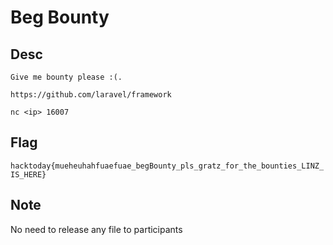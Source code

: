 # Beg Bounty

## Desc

```
Give me bounty please :(.

https://github.com/laravel/framework
```

`nc <ip> 16007`

## Flag
`hacktoday{mueheuhahfuaefuae_begBounty_pls_gratz_for_the_bounties_LINZ_IS_HERE}`

## Note

No need to release any file to participants